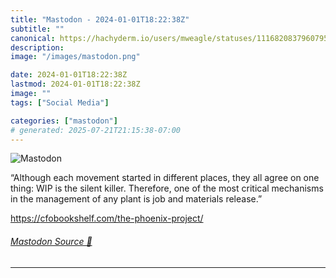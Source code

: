 ```yaml
---
title: "Mastodon - 2024-01-01T18:22:38Z"
subtitle: ""
canonical: https://hachyderm.io/users/mweagle/statuses/111682083796079574
description:
image: "/images/mastodon.png"

date: 2024-01-01T18:22:38Z
lastmod: 2024-01-01T18:22:38Z
image: ""
tags: ["Social Media"]

categories: ["mastodon"]
# generated: 2025-07-21T21:15:38-07:00
---
```

![Mastodon](/images/mastodon.png)

<p>“Although each movement started in different places, they all agree on one thing: WIP is the silent killer. Therefore, one of the most critical mechanisms in the management of any plant is job and materials release.”</p><p><a href="https://cfobookshelf.com/the-phoenix-project/" target="_blank" rel="nofollow noopener noreferrer" translate="no"><span class="invisible">https://</span><span class="ellipsis">cfobookshelf.com/the-phoenix-p</span><span class="invisible">roject/</span></a></p>


###### [Mastodon Source 🐘](https://hachyderm.io/@mweagle/111682083796079574)

___
